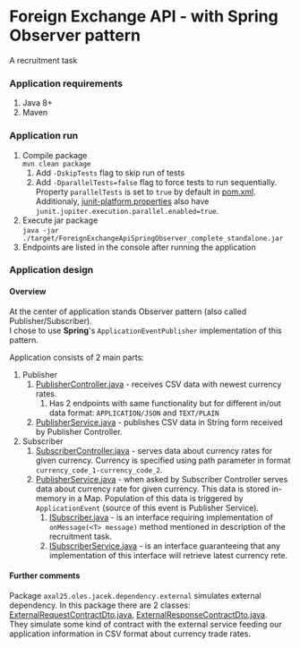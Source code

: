 # Foreign Exchange API - with Spring Observer pattern

A recruitment task

### Application requirements

1. Java 8+
2. Maven

### Application run

1. Compile package  
   `mvn clean package`
    1. Add `-DskipTests` flag to skip run of tests
    2. Add `-DparallelTests=false` flag to force tests to run sequentially. \
       Property `parallelTests` is set to `true` by
       default in [pom.xml](pom.xml). \
       Additionaly, [junit-platform.properties](src%2Ftest%2Fresources%2Fjunit-platform.properties) also
       have `junit.jupiter.execution.parallel.enabled=true`.
2. Execute jar package  
   `java -jar ./target/ForeignExchangeApiSpringObserver_complete_standalone.jar`
3. Endpoints are listed in the console after running the application

### Application design

#### Overview

At the center of application stands Observer pattern (also called Publisher/Subscriber). \
I chose to use **Spring**'s `ApplicationEventPublisher` implementation of this pattern.

Application consists of 2 main parts:

1. Publisher
    1. [PublisherController.java](src%2Fmain%2Fjava%2Faxal25%2Foles%2Fjacek%2Fcontroller%2FPublisherController.java) -
       receives CSV data with newest currency rates.
        1. Has 2 endpoints with same functionality but for different in/out data format: `APPLICATION/JSON`
           and `TEXT/PLAIN`
    2. [PublisherService.java](src%2Fmain%2Fjava%2Faxal25%2Foles%2Fjacek%2Fservice%2Fpublisher%2Fobservable%2Fsubject%2FPublisherService.java) -
       publishes CSV data in String form received by Publisher Controller.
2. Subscriber
    1. [SubscriberController.java](src%2Fmain%2Fjava%2Faxal25%2Foles%2Fjacek%2Fcontroller%2FSubscriberController.java) -
       serves data about currency rates for given currency. Currency is specified using path
       parameter in format `currency_code_1-currency_code_2`.
    2. [PublisherService.java](src%2Fmain%2Fjava%2Faxal25%2Foles%2Fjacek%2Fservice%2Fpublisher%2Fobservable%2Fsubject%2FPublisherService.java) -
       when asked by Subscriber Controller serves data about currency rate for given currency. This
       data is stored in-memory in a Map. Population of this data is triggered by `ApplicationEvent` (source of this
       event is Publisher Service).
        1. [ISubscriber.java](src%2Fmain%2Fjava%2Faxal25%2Foles%2Fjacek%2Fservice%2Fsubscriber%2Fobserver%2FISubscriber.java) -
           is an interface requiring implementation of `onMessage(<T> message)` method mentioned in description of the
           recruitment task.
        2. [ISubscriberService.java](src%2Fmain%2Fjava%2Faxal25%2Foles%2Fjacek%2Fservice%2Fsubscriber%2Fobserver%2FISubscriberService.java) -
           is an interface guaranteeing that any implementation of this interface will retrieve latest currency rete.

#### Further comments

Package `axal25.oles.jacek.dependency.external` simulates external dependency. In this package there are 2
classes: [ExternalRequestContractDto.java](src%2Fmain%2Fjava%2Faxal25%2Foles%2Fjacek%2Fdependency%2Fexternal%2FExternalRequestContractDto.java), [ExternalResponseContractDto.java](src%2Fmain%2Fjava%2Faxal25%2Foles%2Fjacek%2Fdependency%2Fexternal%2FExternalResponseContractDto.java). \
They simulate some kind of contract with the external service feeding our application information in CSV format about
currency
trade rates.


